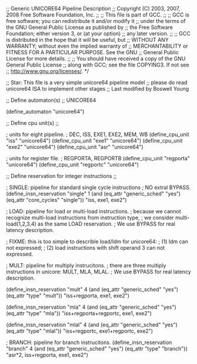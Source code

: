 ;; Generic UNICORE64 Pipeline Description
;; Copyright (C) 2003, 2007, 2008 Free Software Foundation, Inc.
;;
;; This file is part of GCC.
;;
;; GCC is free software; you can redistribute it and/or modify it
;; under the terms of the GNU General Public License as published by
;; the Free Software Foundation; either version 3, or (at your option)
;; any later version.
;;
;; GCC is distributed in the hope that it will be useful, but
;; WITHOUT ANY WARRANTY; without even the implied warranty of
;; MERCHANTABILITY or FITNESS FOR A PARTICULAR PURPOSE.  See the GNU
;; General Public License for more details.
;;
;; You should have received a copy of the GNU General Public License
;; along with GCC; see the file COPYING3.  If not see
;; <http://www.gnu.org/licenses/>.  */

;; Star: This file is a very simple unicore64 pipeline model
;; please do read unicore64 ISA to implement other stages
;; Last modified by Boswell Young


;; Define automaton(s)
;; UNICORE64 

(define_automaton "unicore64")


;; Define cpu unit(s)
;;

; units for eight pipeline.
; DEC, ISS, EXE1, EXE2, MEM, WB 
(define_cpu_unit "iss" "unicore64")
(define_cpu_unit "exe1" "unicore64")
(define_cpu_unit "exe2" "unicore64")
(define_cpu_unit "asr" "unicore64")

; units for register file.
; REGPORTA, REGPORTB 
(define_cpu_unit "regporta" "unicore64")
(define_cpu_unit "regportc" "unicore64")


;; Define reservation for integer instructions
;; 

; SINGLE: pipeline for standard single cycle instructions
; NO extral BYPASS.
(define_insn_reservation "single" 1
  (and (eq_attr "generic_sched" "yes")
       (eq_attr "core_cycles" "single"))
  "iss, exe1, exe2")

; LOAD: pipeline for load or multi-load instructions.
; because we cannot recognize multi-load instructions from instruction type,
; we consider multi-load(1,2,3,4) as the same LOAD reservation.
; We use BYPASS for real latency description. 

; FIXME: this is too simple to describle load/ldm for unicore64:
;   (1) ldm can not expressed; 
;   (2) load instructions with shift operand 3 can not expressed. 


; MULT: pipeline for multiply instrucitons.
; there are three multiply instructions in unicore: MULT, MLA, MLAL. 
; We use BYPASS for real latency description. 

(define_insn_reservation "mult" 4
  (and (eq_attr "generic_sched" "yes")
       (eq_attr "type" "mult"))
  "iss+regporta, exe1, exe2")

(define_insn_reservation "mla" 4
  (and (eq_attr "generic_sched" "yes")
       (eq_attr "type" "mla"))
  "iss+regporta+regportc, exe1, exe2")

(define_insn_reservation "mlal" 4
  (and (eq_attr "generic_sched" "yes")
       (eq_attr "type" "mlal"))
  "iss+regportc, exe1+regportc, exe2")

; BRANCH: pipeline for branch instrucitons.
(define_insn_reservation "branch" 4
  (and (eq_attr "generic_sched" "yes")
       (eq_attr "type" "branch"))
  "asr*2, iss+regporta, exe1, exe2")


